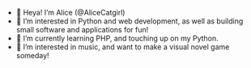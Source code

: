 - 👋 Heya! I’m Alice (@AliceCatgirl)
- 👀 I’m interested in Python and web development, as well as building small software and applications for fun!
- 🌱 I’m currently learning PHP, and touching up on my Python.
- 💞️ I’m interested in music, and want to make a visual novel game someday!

